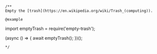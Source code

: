 ```
/**
Empty the [trash](https://en.wikipedia.org/wiki/Trash_(computing)).

@example
```
import emptyTrash = require('empty-trash');

(async () => {
	await emptyTrash();
})();
```
*/
```